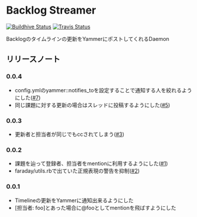 # Backlog Streamer

[![Buildhive Status](https://buildhive.cloudbees.com/job/cynipe/job/backlog-streamer/badge/icon)](https://buildhive.cloudbees.com/job/cynipe/job/backlog-streamer/) [![Travis Status](https://secure.travis-ci.org/cynipe/backlog-streamer.png)](http://travis-ci.org/cynipe/backlog-streamer)

Backlogのタイムラインの更新をYammerにポストしてくれるDaemon

## リリースノート

### 0.0.4
* config.ymlのyammer::notifies_toを設定することで通知する人を絞れるようにした([#7](https://github.com/cynipe/backlog-streamer/issues/7))
* 同じ課題に対する更新の場合はスレッドに投稿するようにした([#5](https://github.com/cynipe/backlog-streamer/issues/5))

### 0.0.3
* 更新者と担当者が同じでもccされてしまう([#3](https://github.com/cynipe/backlog-streamer/issues/3))

### 0.0.2
* 課題を辿って登録者、担当者をmentionに利用するようにした([#1](https://github.com/cynipe/backlog-streamer/issues/1))
* faraday/utils.rbで出ていた正規表現の警告を抑制([#2](https://github.com/cynipe/backlog-streamer/issues/2))

### 0.0.1
* Timelineの更新をYammerに通知出来るようにした
* [担当者: foo]とあった場合に@fooとしてmentionを飛ばすようにした

